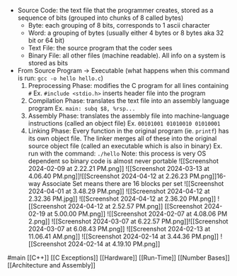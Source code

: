 - Source Code: the text file that the programmer creates, stored as a sequence of bits (grouped into chunks of 8 called bytes)
	-  Byte: each grouping of 8 bits, corresponds to 1 ascii character
	- Word: a grouping of bytes (usually either 4 bytes or 8 bytes aka 32 bit or 64 bit)
	- Text File: the source program that the coder sees
	- Binary File: all other files (machine readable). All info on a system is stored as bits
- From Source Program -> Executable (what happens when this command is run: `gcc -o hello hello.c`)
	1. Preprocessing Phase: modifies the C program for all lines containing `#`
		Ex. `#include <stdio.h>` inserts header file into the program
	2. Compilation Phase: translates the text file into an assembly language program
		Ex. `main: subq $8, %rsp...`
	3. Assembly Phase: translates the assembly file into machine-language instructions (called an object file)
		Ex. `00101001 01010010 01010001`
	4. Linking Phase: Every function in the original program (ie. `printf`) has its own object file. The linker merges all of these into the original source object file (called an executable which is also in binary)
		Ex. run with the command: `./hello`
	Note: this process is very OS dependent so binary code is almost never portable
![[Screenshot 2024-02-09 at 2.22.21 PM.png]]
![[Screenshot 2024-03-13 at 4.06.40 PM.png]]![[Screenshot 2024-04-12 at 2.26.23 PM.png]]16-way Associate Set means there are 16 blocks per set
![[Screenshot 2024-04-01 at 3.48.29 PM.png]]
![[Screenshot 2024-04-12 at 2.32.36 PM.jpg]] 
![[Screenshot 2024-04-12 at 2.36.20 PM.png]]
![[Screenshot 2024-04-12 at 2.52.57 PM.png]]
[[Screenshot 2024-02-19 at 5.00.00 PM.png]]
![[Screenshot 2024-02-07 at 4.08.06 PM 2.png]]
![[Screenshot 2024-03-07 at 6.22.57 PM.png]]![[Screenshot 2024-03-07 at 6.08.43 PM.png]]
![[Screenshot 2024-02-13 at 11.06.41 AM.png]]
![[Screenshot 2024-02-14 at 3.44.36 PM.png]]
![[Screenshot 2024-02-14 at 4.19.10 PM.png]]
 
#main
[[C++]]
[[C Exceptions]]
[[Hardware]]
[[Run-Time]]
[[Number Bases]]
[[Architecture and Assembly]]